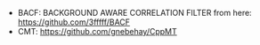 * BACF: BACKGROUND AWARE CORRELATION FILTER from here: https://github.com/3fffff/BACF
* CMT: https://github.com/gnebehay/CppMT
